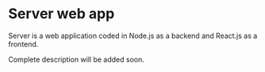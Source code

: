 # Server web app

Server is a web application coded in Node.js as a backend and React.js as a frontend.

Complete description will be added soon. 